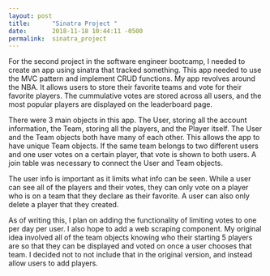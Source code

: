 ```yaml
---
layout: post
title:      "Sinatra Project "
date:       2018-11-18 10:44:11 -0500
permalink:  sinatra_project
---
```



For the second project in the software engineer bootcamp, I needed to create an app using sinatra that tracked something. This app needed to use the MVC pattern and implement CRUD functions. My app revolves around the NBA. It allows users to store their favorite teams and vote for their favorite players. The cummulative votes are stored across all users, and the most popular players are displayed on the leaderboard page. 

There were 3 main objects in this app. The User, storing all the account information, the Team, storing all the players, and the Player itself. The User and the Team objects both have many of each other. This allows the app to have unique Team objects. If the same team belongs to two different users and one user votes on a certain player, that vote is shown to both users. A join table was necessary to connect the User and Team objects. 

The user info is important as it limits what info can be seen. While a user can see all of the players and their votes, they can only vote on a player who is on a team that they declare as their favorite. A user can also only delete a player that they created. 

As of writing this, I plan on adding the functionality of limiting votes to one per day per user. I also hope to add a web scraping component. My original idea involved all of the team objects knowing who their starting 5 players are so that they can be displayed and voted on once a user chooses that team. I decided not to not include that in the original version, and instead allow users to add players. 
